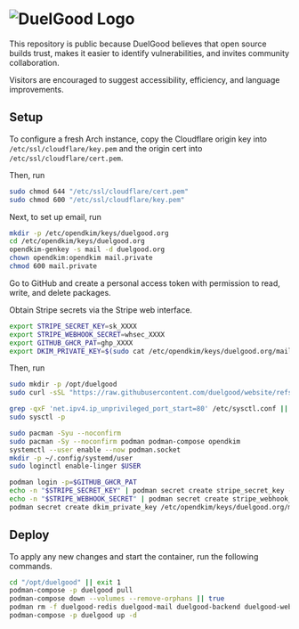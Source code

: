 # ![DuelGood Logo](https://www.duelgood.org/static/logo.png)

This repository is public because DuelGood believes that open source builds trust, makes it easier to identify vulnerabilities, and invites community collaboration.

Visitors are encouraged to suggest accessibility, efficiency, and language improvements.

## Setup

To configure a fresh Arch instance, copy the Cloudflare
origin key into `/etc/ssl/cloudflare/key.pem` and the
origin cert into `/etc/ssl/cloudflare/cert.pem`.

Then, run

```sh
sudo chmod 644 "/etc/ssl/cloudflare/cert.pem"
sudo chmod 600 "/etc/ssl/cloudflare/key.pem"
```

Next, to set up email, run

```sh
mkdir -p /etc/opendkim/keys/duelgood.org
cd /etc/opendkim/keys/duelgood.org
opendkim-genkey -s mail -d duelgood.org
chown opendkim:opendkim mail.private
chmod 600 mail.private
```

Go to GitHub and create a personal access token with permission
to read, write, and delete packages.

Obtain Stripe secrets via the Stripe web interface.

```sh
export STRIPE_SECRET_KEY=sk_XXXX
export STRIPE_WEBHOOK_SECRET=whsec_XXXX
export GITHUB_GHCR_PAT=ghp_XXXX
export DKIM_PRIVATE_KEY=$(sudo cat /etc/opendkim/keys/duelgood.org/mail.private)
```

Then, run

```sh
sudo mkdir -p /opt/duelgood
sudo curl -sSL "https://raw.githubusercontent.com/duelgood/website/refs/heads/main/compose.yml?$(date +%s)" -o /opt/duelgood/compose.yml

grep -qxF 'net.ipv4.ip_unprivileged_port_start=80' /etc/sysctl.conf || echo 'net.ipv4.ip_unprivileged_port_start=80' | sudo tee -a /etc/sysctl.conf
sudo sysctl -p

sudo pacman -Syu --noconfirm
sudo pacman -Sy --noconfirm podman podman-compose opendkim
systemctl --user enable --now podman.socket
mkdir -p ~/.config/systemd/user
sudo loginctl enable-linger $USER

podman login -p=$GITHUB_GHCR_PAT
echo -n "$STRIPE_SECRET_KEY" | podman secret create stripe_secret_key -
echo -n "$STRIPE_WEBHOOK_SECRET" | podman secret create stripe_webhook_secret -
podman secret create dkim_private_key /etc/opendkim/keys/duelgood.org/mail.private
```

## Deploy

To apply any new changes and start the container, run the following commands.

```sh
cd "/opt/duelgood" || exit 1
podman-compose -p duelgood pull
podman-compose down --volumes --remove-orphans || true
podman rm -f duelgood-redis duelgood-mail duelgood-backend duelgood-web 2>/dev/null || true
podman-compose -p duelgood up -d
```
